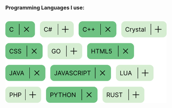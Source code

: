 ### Programming Languages I use:
<br/>
<img align="left" style="float:left" src="https://raw.githubusercontent.com/cally72jhb/cally72jhb/main/assets/languages.svg">
